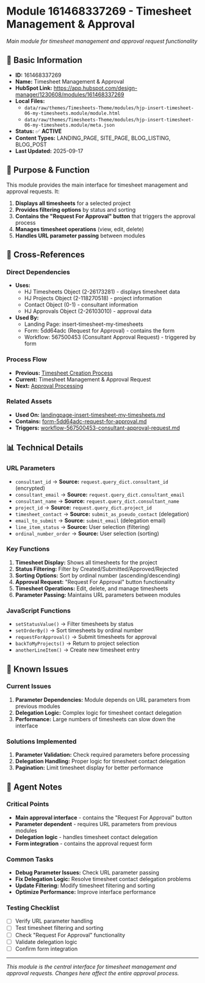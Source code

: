 # Module 161468337269 - Timesheet Management & Approval

*Main module for timesheet management and approval request functionality*

## 🎯 **Basic Information**

- **ID:** 161468337269
- **Name:** Timesheet Management & Approval
- **HubSpot Link:** https://app.hubspot.com/design-manager/1230608/modules/161468337269
- **Local Files:** 
  - `data/raw/themes/Timesheets-Theme/modules/hjp-insert-timesheet-06-my-timesheets.module/module.html`
  - `data/raw/themes/Timesheets-Theme/modules/hjp-insert-timesheet-06-my-timesheets.module/meta.json`
- **Status:** ✅ **ACTIVE**
- **Content Types:** LANDING_PAGE, SITE_PAGE, BLOG_LISTING, BLOG_POST
- **Last Updated:** 2025-09-17

## 🎯 **Purpose & Function**

This module provides the main interface for timesheet management and approval requests. It:
1. **Displays all timesheets** for a selected project
2. **Provides filtering options** by status and sorting
3. **Contains the "Request For Approval" button** that triggers the approval process
4. **Manages timesheet operations** (view, edit, delete)
5. **Handles URL parameter passing** between modules

## 🔗 **Cross-References**

### **Direct Dependencies**
- **Uses:** 
  - HJ Timesheets Object (2-26173281) - displays timesheet data
  - HJ Projects Object (2-118270518) - project information
  - Contact Object (0-1) - consultant information
  - HJ Approvals Object (2-26103010) - approval data
- **Used By:** 
  - Landing Page: insert-timesheet-my-timesheets
  - Form: 5dd64adc (Request for Approval) - contains the form
  - Workflow: 567500453 (Consultant Approval Request) - triggered by form

### **Process Flow**
- **Previous:** [Timesheet Creation Process](../02_timesheet_creation/overview.md)
- **Current:** Timesheet Management & Approval Request
- **Next:** [Approval Processing](approval_processing/overview.md)

### **Related Assets**
- **Used On:** [landingpage-insert-timesheet-my-timesheets.md](../landingpages/landingpage-insert-timesheet-my-timesheets.md)
- **Contains:** [form-5dd64adc-request-for-approval.md](../forms/form-5dd64adc-request-for-approval.md)
- **Triggers:** [workflow-567500453-consultant-approval-request.md](../workflows/workflow-567500453-consultant-approval-request.md)

## 📊 **Technical Details**

### **URL Parameters**
- `consultant_id` → **Source:** `request.query_dict.consultant_id` (encrypted)
- `consultant_email` → **Source:** `request.query_dict.consultant_email`
- `consultant_name` → **Source:** `request.query_dict.consultant_name`
- `project_id` → **Source:** `request.query_dict.project_id`
- `timesheet_contact` → **Source:** `submit_as_pseudo_contact` (delegation)
- `email_to_submit` → **Source:** `submit_email` (delegation email)
- `line_item_status` → **Source:** User selection (filtering)
- `ordinal_number_order` → **Source:** User selection (sorting)

### **Key Functions**
1. **Timesheet Display:** Shows all timesheets for the project
2. **Status Filtering:** Filter by Created/Submitted/Approved/Rejected
3. **Sorting Options:** Sort by ordinal number (ascending/descending)
4. **Approval Request:** "Request For Approval" button functionality
5. **Timesheet Operations:** Edit, delete, and manage timesheets
6. **Parameter Passing:** Maintains URL parameters between modules

### **JavaScript Functions**
- `setStatusValue()` → Filter timesheets by status
- `setOrderBy()` → Sort timesheets by ordinal number
- `requestForApproval()` → Submit timesheets for approval
- `backToMyProjects()` → Return to project selection
- `anotherLineItem()` → Create new timesheet entry

## 🚨 **Known Issues**

### **Current Issues**
1. **Parameter Dependencies:** Module depends on URL parameters from previous modules
2. **Delegation Logic:** Complex logic for timesheet contact delegation
3. **Performance:** Large numbers of timesheets can slow down the interface

### **Solutions Implemented**
1. **Parameter Validation:** Check required parameters before processing
2. **Delegation Handling:** Proper logic for timesheet contact delegation
3. **Pagination:** Limit timesheet display for better performance

## 🤖 **Agent Notes**

### **Critical Points**
- **Main approval interface** - contains the "Request For Approval" button
- **Parameter dependent** - requires URL parameters from previous modules
- **Delegation logic** - handles timesheet contact delegation
- **Form integration** - contains the approval request form

### **Common Tasks**
- **Debug Parameter Issues:** Check URL parameter passing
- **Fix Delegation Logic:** Resolve timesheet contact delegation problems
- **Update Filtering:** Modify timesheet filtering and sorting
- **Optimize Performance:** Improve interface performance

### **Testing Checklist**
- [ ] Verify URL parameter handling
- [ ] Test timesheet filtering and sorting
- [ ] Check "Request For Approval" functionality
- [ ] Validate delegation logic
- [ ] Confirm form integration

---

*This module is the central interface for timesheet management and approval requests. Changes here affect the entire approval process.*
